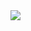 <div>
  <img src="https://capsule-render.vercel.app/api?type=wave&color=auto&height=300&section=header&text=Hello!&fontSize=90&fontWeight700" />
</div>
<!--
**diary-stack/diary-stack** is a ✨ _special_ ✨ repository because its `README.md` (this file) appears on your GitHub profile.

Here are some ideas to get you started:

- 🔭 I’m currently working on ...
- 🌱 I’m currently learning ...
- 👯 I’m looking to collaborate on ...
- 🤔 I’m looking for help with ...
- 💬 Ask me about ...
- 📫 How to reach me: ...
- 😄 Pronouns: ...
- ⚡ Fun fact: ...
-->



